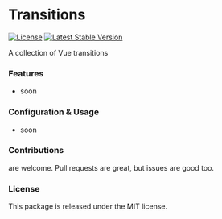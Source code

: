 # Transitions

[![License](https://poser.pugx.org/laravel-enso/transitions/license)](https://packagist.org/packages/laravel-enso/transitions)
[![Latest Stable Version](https://poser.pugx.org/laravel-enso/transitions/version)](https://packagist.org/packages/laravel-enso/transitions)

A collection of Vue transitions

### Features

- soon

### Configuration & Usage

- soon

### Contributions

are welcome. Pull requests are great, but issues are good too.

### License

This package is released under the MIT license.
